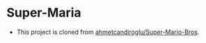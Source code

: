# Super-Maria

* This project is cloned from [ahmetcandiroglu/Super-Mario-Bros](https://github.com/ahmetcandiroglu/Super-Mario-Bros).
